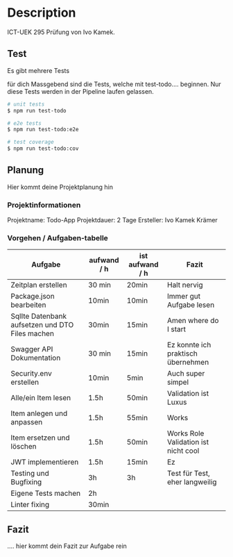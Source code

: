 # Description

ICT-UEK 295 Prüfung von Ivo Kamek.

## Test

Es gibt mehrere Tests

für dich Massgebend sind die Tests, welche mit test-todo.... beginnen. Nur diese Tests werden in der Pipeline laufen gelassen.

```bash
# unit tests
$ npm run test-todo

# e2e tests
$ npm run test-todo:e2e

# test coverage
$ npm run test-todo:cov
```

## Planung

Hier kommt deine Projektplanung hin

### Projektinformationen
Projektname: Todo-App
Projektdauer: 2 Tage
Ersteller: Ivo Kamek Krämer

### Vorgehen / Aufgaben-tabelle

| Aufgabe                                         | aufwand / h | ist aufwand / h | Fazit |
|-------------------------------------------------|-----------|----------------|-----------------|
| Zeitplan erstellen                              | 30 min    |   20min             | Halt nervig |
| Package.json bearbeiten                         | 10min     |  10min              | Immer gut Aufgabe lesen |
| SqlIte Datenbank aufsetzen und DTO Files machen | 30min     |   15min             | Amen where do I start |
| Swagger API Dokumentation                       | 30 min    |   15min             | Ez konnte ich praktisch übernehmen |
| Security.env erstellen                          | 10min     |   5min             | Auch super simpel |
| Alle/ein Item lesen                             | 1.5h      |   50min             | Validation ist Luxus |
| Item anlegen und anpassen                       | 1.5h      |   55min             | Works |
| Item ersetzen und löschen                       | 1.5h      |   50min             | Works Role Validation ist nicht cool |
| JWT implementieren                              | 1.5h      |   15min             | Ez |
| Testing und Bugfixing                           | 3h        |   3h             | Test für Test, eher langweilig |
| Eigene Tests machen                             | 2h        |                 | |
| Linter fixing                                   | 30min     |                | |

## Fazit
.... hier kommt dein Fazit zur Aufgabe rein
